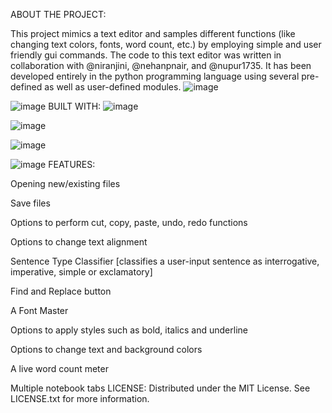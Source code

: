 ABOUT THE PROJECT:

This project mimics a text editor and samples different functions (like changing text colors, fonts, word count, etc.) by employing simple and user friendly gui commands. The code to this text editor was written in collaboration with @niranjini, @nehanpnair, and @nupur1735. It has been developed entirely in the python programming language using several pre-defined as well as user-defined modules.
![image](https://github.com/user-attachments/assets/8527c089-b785-4162-aeff-f2fd8623d377)

![image](https://github.com/user-attachments/assets/4530d221-2d7f-4854-8640-8827b1a074d2)
BUILT WITH:
![image](https://github.com/user-attachments/assets/404071e9-0e01-43c0-a6c6-c36acfec68b3)

![image](https://github.com/user-attachments/assets/930173cb-1d81-4710-bcb5-9235f350e9b9)

![image](https://github.com/user-attachments/assets/052449a9-16b7-4772-8a50-60a4fef34f4c)

![image](https://github.com/user-attachments/assets/5d8843f9-f57e-4ab9-8ec7-3e12e1e515b7)
FEATURES:

Opening new/existing files

Save files

Options to perform cut, copy, paste, undo, redo functions

Options to change text alignment

Sentence Type Classifier [classifies a user-input sentence as interrogative, imperative, simple or exclamatory]

Find and Replace button

A Font Master

Options to apply styles such as bold, italics and underline

Options to change text and background colors

A live word count meter

Multiple notebook tabs
LICENSE:
Distributed under the MIT License. See LICENSE.txt for more information.





